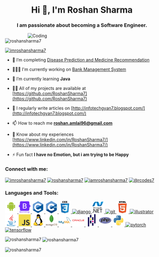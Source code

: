 <h1 align="center">Hi 👋, I'm Roshan Sharma</h1>
<h3 align="center">I am passionate about becoming a Software Engineer.</h3>
<img align="right" alt="Coding" width="430" src="https://media.giphy.com/media/v1.Y2lkPTc5MGI3NjExMTB0bHk5OGRvZWNscjkxbG5tZDVqamd2eTE5MXgxYjducWc4bGdxdiZlcD12MV9pbnRlcm5hbF9naWZfYnlfaWQmY3Q9cw/zhYSVCirREeIZtONCI/giphy.gif">


<p align="left"> <img src="https://komarev.com/ghpvc/?username=roshansharma7&label=Profile%20views&color=0e75b6&style=flat" alt="roshansharma7" /> </p>

<p align="left"> <a href="https://twitter.com/imroshansharma7" target="blank"><img src="https://img.shields.io/twitter/follow/imroshansharma7?logo=twitter&style=for-the-badge" alt="imroshansharma7" /></a> </p>

- 🔭 I’m completing [Disease Prediction and Medicine Recommendation](https://github.com/RoshanSharma7/Disease-Prediction-and-Medicine-Recommendation.git)

- 🧑🏻‍🏫 I'm currently working on [Bank Management System](https://github.com/RoshanSharma7/Bank-Account-Management-System.git)

- 🌱 I’m currently learning **Java**

- 👨‍💻 All of my projects are available at [https://github.com/RoshanSharma7](https://github.com/RoshanSharma7)

- 📝 I regularly write articles on [http://infotechgyan7.blogspot.com/](http://infotechgyan7.blogspot.com/)

- 📫 How to reach me **roshan.amlai96@gmail.com**

- 📄 Know about my experiences [https://www.linkedin.com/in/RoshanSharma7/](https://www.linkedin.com/in/RoshanSharma7/)

- ⚡ Fun fact **I have no Emotion, but i am trying to be Happy**

<h3 align="left">Connect with me:</h3>
<p align="left">
<a href="https://twitter.com/imroshansharma7" target="blank"><img align="center" src="https://raw.githubusercontent.com/rahuldkjain/github-profile-readme-generator/master/src/images/icons/Social/twitter.svg" alt="imroshansharma7" height="30" width="40" /></a>
<a href="https://linkedin.com/in/roshansharma7" target="blank"><img align="center" src="https://raw.githubusercontent.com/rahuldkjain/github-profile-readme-generator/master/src/images/icons/Social/linked-in-alt.svg" alt="roshansharma7" height="30" width="40" /></a>
<a href="https://instagram.com/iamroshansharma7" target="blank"><img align="center" src="https://raw.githubusercontent.com/rahuldkjain/github-profile-readme-generator/master/src/images/icons/Social/instagram.svg" alt="iamroshansharma7" height="30" width="40" /></a>
<a href="https://www.youtube.com/c/@rcodes7" target="blank"><img align="center" src="https://raw.githubusercontent.com/rahuldkjain/github-profile-readme-generator/master/src/images/icons/Social/youtube.svg" alt="@rcodes7" height="30" width="40" /></a>
</p>

<h3 align="left">Languages and Tools:</h3>
<p align="left"> <a href="https://developer.android.com" target="_blank" rel="noreferrer"> <img src="https://raw.githubusercontent.com/devicons/devicon/master/icons/android/android-original-wordmark.svg" alt="android" width="40" height="40"/> </a> <a href="https://getbootstrap.com" target="_blank" rel="noreferrer"> <img src="https://raw.githubusercontent.com/devicons/devicon/master/icons/bootstrap/bootstrap-plain-wordmark.svg" alt="bootstrap" width="40" height="40"/> </a> <a href="https://www.cprogramming.com/" target="_blank" rel="noreferrer"> <img src="https://raw.githubusercontent.com/devicons/devicon/master/icons/c/c-original.svg" alt="c" width="40" height="40"/> </a> <a href="https://www.w3schools.com/cpp/" target="_blank" rel="noreferrer"> <img src="https://raw.githubusercontent.com/devicons/devicon/master/icons/cplusplus/cplusplus-original.svg" alt="cplusplus" width="40" height="40"/> </a> <a href="https://www.w3schools.com/css/" target="_blank" rel="noreferrer"> <img src="https://raw.githubusercontent.com/devicons/devicon/master/icons/css3/css3-original-wordmark.svg" alt="css3" width="40" height="40"/> </a> <a href="https://www.djangoproject.com/" target="_blank" rel="noreferrer"> <img src="https://cdn.worldvectorlogo.com/logos/django.svg" alt="django" width="40" height="40"/> </a> <a href="https://dotnet.microsoft.com/" target="_blank" rel="noreferrer"> <img src="https://raw.githubusercontent.com/devicons/devicon/master/icons/dot-net/dot-net-original-wordmark.svg" alt="dotnet" width="40" height="40"/> </a> <a href="https://git-scm.com/" target="_blank" rel="noreferrer"> <img src="https://www.vectorlogo.zone/logos/git-scm/git-scm-icon.svg" alt="git" width="40" height="40"/> </a> <a href="https://www.w3.org/html/" target="_blank" rel="noreferrer"> <img src="https://raw.githubusercontent.com/devicons/devicon/master/icons/html5/html5-original-wordmark.svg" alt="html5" width="40" height="40"/> </a> <a href="https://www.adobe.com/in/products/illustrator.html" target="_blank" rel="noreferrer"> <img src="https://www.vectorlogo.zone/logos/adobe_illustrator/adobe_illustrator-icon.svg" alt="illustrator" width="40" height="40"/> </a> <a href="https://www.java.com" target="_blank" rel="noreferrer"> <img src="https://raw.githubusercontent.com/devicons/devicon/master/icons/java/java-original.svg" alt="java" width="40" height="40"/> </a> <a href="https://developer.mozilla.org/en-US/docs/Web/JavaScript" target="_blank" rel="noreferrer"> <img src="https://raw.githubusercontent.com/devicons/devicon/master/icons/javascript/javascript-original.svg" alt="javascript" width="40" height="40"/> </a> <a href="https://www.linux.org/" target="_blank" rel="noreferrer"> <img src="https://raw.githubusercontent.com/devicons/devicon/master/icons/linux/linux-original.svg" alt="linux" width="40" height="40"/> </a> <a href="https://www.mongodb.com/" target="_blank" rel="noreferrer"> <img src="https://raw.githubusercontent.com/devicons/devicon/master/icons/mongodb/mongodb-original-wordmark.svg" alt="mongodb" width="40" height="40"/> </a> <a href="https://www.mysql.com/" target="_blank" rel="noreferrer"> <img src="https://raw.githubusercontent.com/devicons/devicon/master/icons/mysql/mysql-original-wordmark.svg" alt="mysql" width="40" height="40"/> </a> <a href="https://www.oracle.com/" target="_blank" rel="noreferrer"> <img src="https://raw.githubusercontent.com/devicons/devicon/master/icons/oracle/oracle-original.svg" alt="oracle" width="40" height="40"/> </a> <a href="https://pandas.pydata.org/" target="_blank" rel="noreferrer"> <img src="https://raw.githubusercontent.com/devicons/devicon/2ae2a900d2f041da66e950e4d48052658d850630/icons/pandas/pandas-original.svg" alt="pandas" width="40" height="40"/> </a> <a href="https://www.php.net" target="_blank" rel="noreferrer"> <img src="https://raw.githubusercontent.com/devicons/devicon/master/icons/php/php-original.svg" alt="php" width="40" height="40"/> </a> <a href="https://www.python.org" target="_blank" rel="noreferrer"> <img src="https://raw.githubusercontent.com/devicons/devicon/master/icons/python/python-original.svg" alt="python" width="40" height="40"/> </a> <a href="https://pytorch.org/" target="_blank" rel="noreferrer"> <img src="https://www.vectorlogo.zone/logos/pytorch/pytorch-icon.svg" alt="pytorch" width="40" height="40"/> </a> <a href="https://www.tensorflow.org" target="_blank" rel="noreferrer"> <img src="https://www.vectorlogo.zone/logos/tensorflow/tensorflow-icon.svg" alt="tensorflow" width="40" height="40"/> </a> </p>

<p><img align="left" src="https://github-readme-stats.vercel.app/api/top-langs?username=roshansharma7&show_icons=true&locale=en&layout=compact" alt="roshansharma7" /></p>

<p>&nbsp;<img align="center" src="https://github-readme-stats.vercel.app/api?username=roshansharma7&show_icons=true&locale=en" alt="roshansharma7" /></p>

<p><img align="center" src="https://github-readme-streak-stats.herokuapp.com/?user=roshansharma7&" alt="roshansharma7" /></p>
